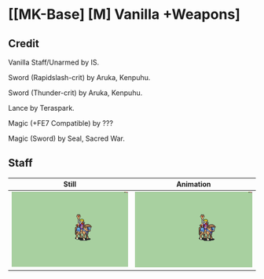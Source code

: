 # [\[MK-Base\] \[M\] Vanilla +Weapons]

## Credit

Vanilla Staff/Unarmed by IS.

Sword (Rapidslash-crit) by Aruka, Kenpuhu.

Sword (Thunder-crit) by Aruka, Kenpuhu.

Lance by Teraspark.

Magic (+FE7 Compatible) by ???

Magic (Sword) by Seal, Sacred War.

## Staff

| Still | Animation |
| :---: | :-------: |
| ![Staff still](./Staff_000.png) | ![Staff animation](./Staff.gif) |
